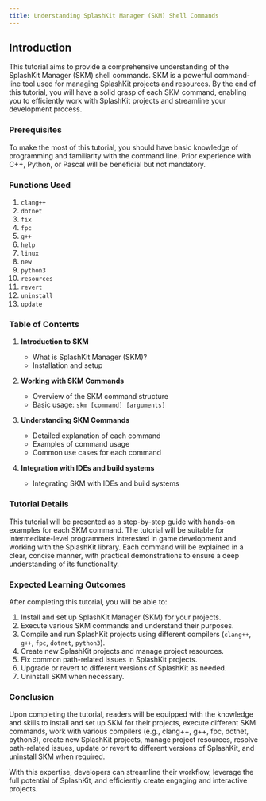 ```yaml
---
title: Understanding SplashKit Manager (SKM) Shell Commands
---
```


## Introduction

This tutorial aims to provide a comprehensive understanding of the SplashKit Manager (SKM) shell
commands. SKM is a powerful command-line tool used for managing SplashKit projects and resources. By
the end of this tutorial, you will have a solid grasp of each SKM command, enabling you to
efficiently work with SplashKit projects and streamline your development process.

### Prerequisites

To make the most of this tutorial, you should have basic knowledge of programming and familiarity
with the command line. Prior experience with C++, Python, or Pascal will be beneficial but not
mandatory.

### Functions Used

1. `clang++`
1. `dotnet`
1. `fix`
1. `fpc`
1. `g++`
1. `help`
1. `linux`
1. `new`
1. `python3`
1. `resources`
1. `revert`
1. `uninstall`
1. `update`

### Table of Contents

1. **Introduction to SKM**

   - What is SplashKit Manager (SKM)?
   - Installation and setup

1. **Working with SKM Commands**

   - Overview of the SKM command structure
   - Basic usage: `skm [command] [arguments]`

1. **Understanding SKM Commands**

   - Detailed explanation of each command
   - Examples of command usage
   - Common use cases for each command

1. **Integration with IDEs and build systems**
   - Integrating SKM with IDEs and build systems

### Tutorial Details

This tutorial will be presented as a step-by-step guide with hands-on examples for each SKM command.
The tutorial will be suitable for intermediate-level programmers interested in game development and
working with the SplashKit library. Each command will be explained in a clear, concise manner, with
practical demonstrations to ensure a deep understanding of its functionality.

### Expected Learning Outcomes

After completing this tutorial, you will be able to:

1. Install and set up SplashKit Manager (SKM) for your projects.
1. Execute various SKM commands and understand their purposes.
1. Compile and run SplashKit projects using different compilers (`clang++`, `g++`, `fpc`, `dotnet`,
   `python3`).
1. Create new SplashKit projects and manage project resources.
1. Fix common path-related issues in SplashKit projects.
1. Upgrade or revert to different versions of SplashKit as needed.
1. Uninstall SKM when necessary.

### Conclusion

Upon completing the tutorial, readers will be equipped with the knowledge and skills to install and
set up SKM for their projects, execute different SKM commands, work with various compilers (e.g.,
clang++, g++, fpc, dotnet, python3), create new SplashKit projects, manage project resources,
resolve path-related issues, update or revert to different versions of SplashKit, and uninstall SKM
when required.

With this expertise, developers can streamline their workflow, leverage the full potential of
SplashKit, and efficiently create engaging and interactive projects.
